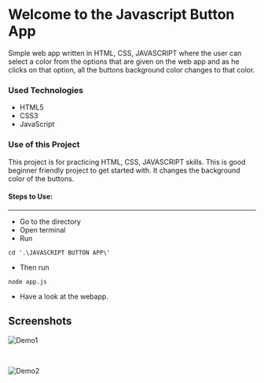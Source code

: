 <h1>Welcome to the Javascript Button App</h1>

<p>Simple web app written in HTML, CSS, JAVASCRIPT where the user can select a color from the options that are given on the web app and as he clicks on that option, all the buttons background color changes to that color.</p>

<h3>Used Technologies</h3>
<ul>
  <li>HTML5</li>
  <li>CSS3</li>
  <li>JavaScript</li>
</ul>

<h3>Use  of this Project</h4>
<p>This project is for practicing HTML, CSS, JAVASCRIPT skills. This is good beginner friendly project to get started with. It changes the background color of the buttons.</p>

#### Steps to Use:
---

- Go to the directory
- Open terminal 
- Run 
```
cd '.\JAVASCRIPT BUTTON APP\'
```
- Then run 
```
node app.js
```
- Have a look at the webapp.


## Screenshots

![Demo1](public/images/challenge1.png)

<br>

![Demo2](public/images/challenge2.png)
